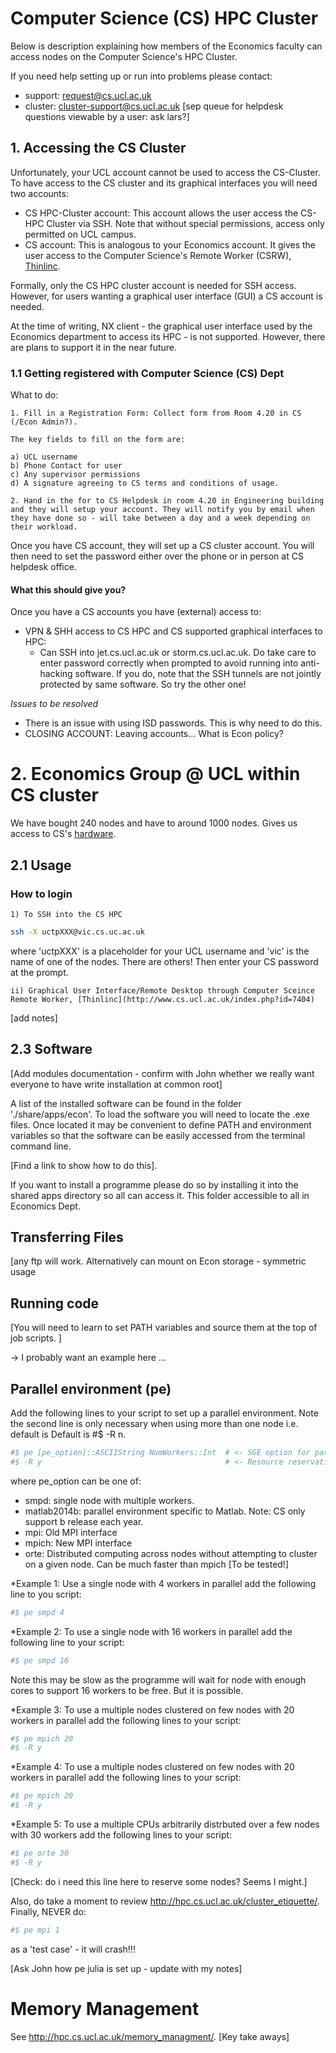 # Computer Science (CS) HPC Cluster

Below is description explaining how members of the Economics faculty can access nodes on the Computer Science's HPC Cluster.

If you need help setting up or run into problems please contact:
* support: request@cs.ucl.ac.uk
* cluster: cluster-support@cs.ucl.ac.uk
[sep queue for helpdesk questions viewable by a user: ask lars?]


## 1. Accessing the CS Cluster

Unfortunately, your UCL account cannot be used to access the CS-Cluster. To have access to the CS cluster and its graphical interfaces you will need two accounts:

* CS HPC-Cluster account: This account allows the user access the CS-HPC Cluster via SSH. Note that without special permissions, access only permitted on UCL campus.
* CS account: This is analogous to your Economics account. It gives the user access to the Computer Science's Remote Worker (CSRW), [Thinlinc](http://www.cs.ucl.ac.uk/csrw).

Formally, only the CS HPC cluster account is needed for SSH access. However, for users wanting a graphical user interface (GUI) a CS account is needed. 

At the time of writing, NX client - the graphical user interface used by the Economics department to access its HPC - is not supported. However, there are plans to support it in the near future.

### 1.1 Getting registered with Computer Science (CS) Dept

What to do:

	1. Fill in a Registration Form: Collect form from Room 4.20 in CS (/Econ Admin?). 

	The key fields to fill on the form are:

	a) UCL username
	b) Phone Contact for user
	c) Any supervisor permissions
	d) A signature agreeing to CS terms and conditions of usage.

	2. Hand in the for to CS Helpdesk in room 4.20 in Engineering building and they will setup your account. They will notify you by email when they have done so - will take between a day and a week depending on their workload.

Once you have CS account, they will set up a CS cluster account. You will then need to set the password either over the phone or in person at CS helpdesk office. 

#### What this should give you?

Once you have a CS accounts you have (external) access to:

- VPN & SHH access to CS HPC and CS supported graphical interfaces to HPC:
	- Can SSH into jet.cs.ucl.ac.uk or storm.cs.ucl.ac.uk. Do take care to enter password correctly when prompted to avoid running into anti-hacking software. If you do, note that the SSH tunnels are not jointly protected by same software. So try the other one!


_Issues to be resolved_
- There is an issue with using ISD passwords. This is why need to do this.
- CLOSING ACCOUNT: Leaving accounts... What is Econ policy?


# 2. Economics Group @ UCL within CS cluster

We have bought 240 nodes and have to around 1000 nodes. Gives us access to CS's [hardware](http://hpc.cs.ucl.ac.uk/cluster_hardware/).

## 2.1 Usage 

### How to login

	1) To SSH into the CS HPC 

```sh
ssh -X uctpXXX@vic.cs.uc.ac.uk
```

where 'uctpXXX' is a placeholder for your UCL username and 'vic' is the name of one of the nodes. There are others!
Then enter your CS password at the prompt.

	ii) Graphical User Interface/Remote Desktop through Computer Sceince Remote Worker, [Thinlinc](http://www.cs.ucl.ac.uk/index.php?id=7404) 

[add notes]


## 2.3 Software

[Add modules documentation - confirm with John whether we really want everyone to have write installation at common root]

A list of the installed software can be found in the folder './share/apps/econ'.  To load the software you will need to locate the .exe files. Once located it may be convenient to define PATH and environment variables so that the software can be easily accessed from the terminal command line. 

[Find a link to show how to do this]. 

If you want to install a programme please do so by installing it into the shared apps directory so all can access it. This folder accessible to all in Economics Dept.

## Transferring Files

[any ftp will work. Alternatively can mount on Econ storage - symmetric usage 

## Running code

[You will need to learn to set PATH variables and source them at the top of job scripts. ]

-> I probably want an example here ... 

## Parallel environment (pe)

Add the following lines to your script to set up a parallel environment. Note the second line is only necessary when using more than one node i.e. default is Default is #$ -R n.

```sh
#$ pe [pe_option]::ASCIIString NumWorkers::Int 	# <- SGE option for parallel environment
#$ -R y 										# <- Resource reservation. Useful when lots of memory and/or multiple nodes requested. 
```
where pe_option can be one of:

- smpd: single node with multiple workers. 
- matlab2014b: parallel environment specific to Matlab. Note: CS only support b release each year.
- mpi: Old MPI interface
- mpich: New MPI interface
- orte: Distributed computing across nodes without attempting to cluster on a given node. Can be much faster than mpich [To be tested!]


*Example 1: Use a single node with 4 workers in parallel add the following line to you script:

```sh
#$ pe smpd 4
```

*Example 2: To use a single node with 16 workers in parallel add the following line to your script:

```sh
#$ pe smpd 16
```

Note this may be slow as the programme will wait for node with enough cores to support 16 workers to be free. But it is possible. 

*Example 3: To use a multiple nodes clustered on few nodes with 20 workers in parallel add the following lines to your script:

```sh
#$ pe mpich 20
#$ -R y 
```

*Example 4: To use a multiple nodes clustered on few nodes with 20 workers in parallel add the following lines to your script:

```sh
#$ pe mpich 20
#$ -R y 
```

*Example 5: To use a multiple CPUs arbitrarily distrbuted over a few nodes with 30 workers add the following lines to your script:

```sh
#$ pe orte 30
#$ -R y
```
[Check: do i need this line here to reserve some nodes? Seems I might.]

Also, do take a moment to review http://hpc.cs.ucl.ac.uk/cluster_etiquette/. Finally, NEVER do:

```sh
#$ pe mpi 1 
```

as a 'test case' - it will crash!!!

[Ask John how pe julia is set up - update with my notes]

# Memory Management

See http://hpc.cs.ucl.ac.uk/memory_managment/. [Key take aways]

